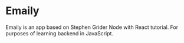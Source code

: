 # Emaily
Emaily is an app based on Stephen Grider Node with React tutorial. For purposes of learning backend in JavaScript.